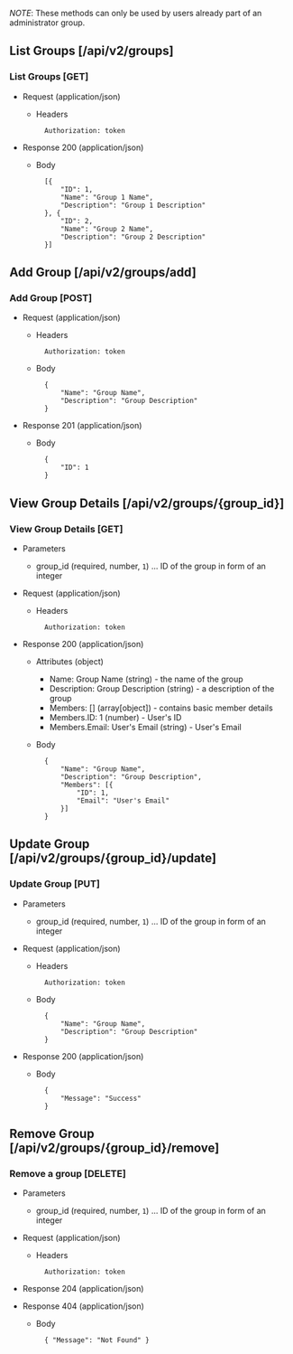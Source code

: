 ﻿
*NOTE*: These methods can only be used by users already part of an administrator group.

## List Groups [/api/v2/groups]

### List Groups [GET]

+ Request (application/json)

    + Headers
    
            Authorization: token
    
+ Response 200 (application/json)

    + Body
    
            [{
                "ID": 1,
                "Name": "Group 1 Name",
                "Description": "Group 1 Description"
            }, {
                "ID": 2,
                "Name": "Group 2 Name",
                "Description": "Group 2 Description"
            }]


## Add Group [/api/v2/groups/add]

### Add Group [POST]

+ Request (application/json)

    + Headers
    
            Authorization: token
            
    + Body
    
            {
                "Name": "Group Name",
                "Description": "Group Description"
            }

+ Response 201 (application/json)

    + Body
    
            {
                "ID": 1
            }


## View Group Details [/api/v2/groups/{group_id}]

### View Group Details [GET]

+ Parameters

    + group_id (required, number, `1`) ... ID of the group in form of an integer
    

+ Request (application/json)

    + Headers
    
            Authorization: token

+ Response 200 (application/json)
     
    + Attributes (object)
        + Name: Group Name (string) - the name of the group
        + Description: Group Description (string) - a description of the group
        + Members: [] (array[object]) - contains basic member details
        + Members.ID: 1 (number) - User's ID
        + Members.Email: User's Email (string) - User's Email
            
    + Body
    
            {
                "Name": "Group Name",
                "Description": "Group Description",
                "Members": [{
                    "ID": 1,
                    "Email": "User's Email"
                }]
            }
            
            
## Update Group [/api/v2/groups/{group_id}/update]

### Update Group [PUT]

+ Parameters

    + group_id (required, number, `1`) ... ID of the group in form of an integer
    

+ Request (application/json)

    + Headers
    
            Authorization: token
            
    + Body
    
            {
                "Name": "Group Name",
                "Description": "Group Description"
            }

+ Response 200 (application/json)

    + Body
    
            {
                "Message": "Success"
            }

    
## Remove Group [/api/v2/groups/{group_id}/remove]

### Remove a group [DELETE]

+ Parameters

    + group_id (required, number, `1`) ... ID of the group in form of an integer
    
+ Request (application/json)

    + Headers
    
            Authorization: token
    
+ Response 204 (application/json)
    
+ Response 404 (application/json)

    + Body
    
            { "Message": "Not Found" }
            

